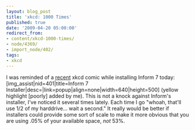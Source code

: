 ```yaml
---
layout: blog_post
title: 'xkcd: 1000 Times'
published: true
date: '2009-04-20 05:00:00'
redirect_from:
- content/xkcd-1000-times/
- node/4369/
- import_node/402/
tags:
- xkcd
---
```


I was reminded of a [recent](http://xkcd.org/558/) xkcd comic while installing Inform 7 today: [img_assist|nid=401|title=Inform 7 Installer|desc=|link=popup|align=none|width=640|height=500] (yellow highlight [poorly] added by me). This is not a knock against Inform's installer, I've noticed it several times lately. Each time I go "whoah, that'll use 1/2 of my harddrive... wait a second." It really would be better if installers could provide some sort of scale to make it more obvious that you are using .05% of your available space, *not* 53%.
